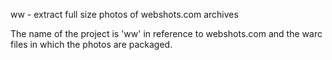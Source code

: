 ww - extract full size photos of webshots.com archives

The name of the project is 'ww' in reference to webshots.com and the warc files in which the photos are packaged.

